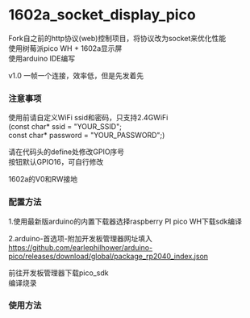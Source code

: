 # 1602a_socket_display_pico
Fork自之前的http协议(web)控制项目，将协议改为socket来优化性能  
使用树莓派pico WH + 1602a显示屏  
使用arduino IDE编写  

v1.0 一帧一个连接，效率低，但是先发着先

### 注意事项
使用前请自定义WiFi ssid和密码，只支持2.4GWiFi  
(const char* ssid = "YOUR_SSID";  
const char* password = "YOUR_PASSWORD";)

请在代码头的define处修改GPIO序号  
按钮默认GPIO16，可自行修改

1602a的V0和RW接地

### 配置方法
1.使用最新版arduino的内置下载器选择raspberry PI pico WH下载sdk编译  

2.arduino-首选项-附加开发板管理器网址填入  
https://github.com/earlephilhower/arduino-pico/releases/download/global/package_rp2040_index.json

前往开发板管理器下载pico_sdk  
编译烧录

### 使用方法
